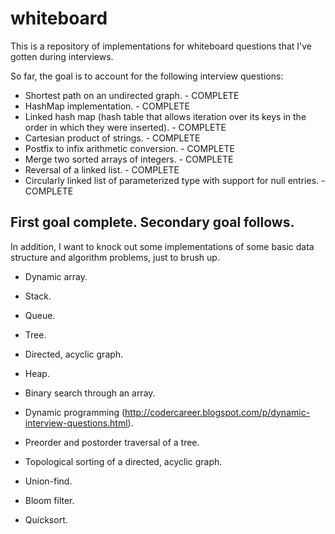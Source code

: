 # whiteboard
This is a repository of implementations for whiteboard questions that I've gotten during interviews.

So far, the goal is to account for the following interview questions:

* Shortest path on an undirected graph. - COMPLETE
* HashMap implementation. - COMPLETE
* Linked hash map (hash table that allows iteration over its keys in the order in which they were inserted). - COMPLETE
* Cartesian product of strings. - COMPLETE
* Postfix to infix arithmetic conversion. - COMPLETE
* Merge two sorted arrays of integers. - COMPLETE
* Reversal of a linked list. - COMPLETE
* Circularly linked list of parameterized type with support for null entries. - COMPLETE

## First goal complete.  Secondary goal follows.
In addition, I want to knock out some implementations of some basic data structure and algorithm problems, just to brush up.

* Dynamic array.
* Stack.
* Queue.
* Tree.
* Directed, acyclic graph.
* Heap.

* Binary search through an array.
* Dynamic programming (http://codercareer.blogspot.com/p/dynamic-interview-questions.html).
* Preorder and postorder traversal of a tree.
* Topological sorting of a directed, acyclic graph.
* Union-find.
* Bloom filter.
* Quicksort.